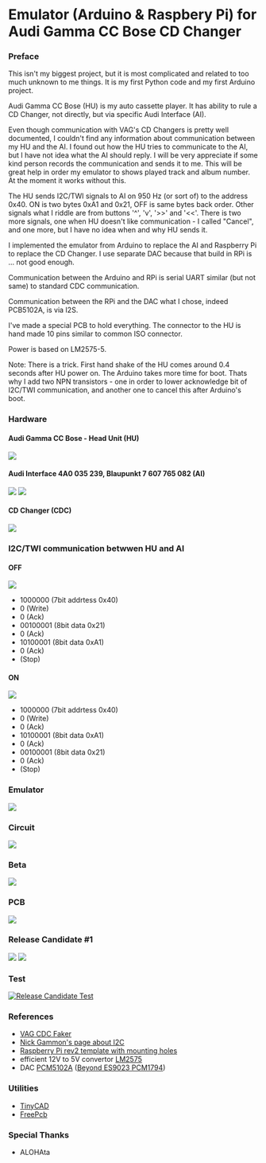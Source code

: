 # Emulator (Arduino & Raspbery Pi) for<br>Audi Gamma CC Bose CD Changer 

### Preface

This isn't my biggest project, but it is most complicated and related to too much unknown to me things. It is my first Python code and my first Arduino project.

Audi Gamma CC Bose (HU) is my auto cassette player. It has ability to rule a CD Changer, not directly, but via specific Audi Interface (AI).

Even though communication with VAG's CD Changers is pretty well documented, I couldn't find any information about communication between my HU and the AI. I found out how the HU tries to communicate to the AI, but I have not idea what the AI should reply. I will be very appreciate if some kind person records the communication and sends it to me. This will be great help in order my emulator to shows played track and album number. At the moment it works without this.

The HU sends I2C/TWI signals to AI on 950 Hz (or sort of) to the address 0x40. ON is two bytes 0xA1 and 0x21, OFF is same bytes back order. Other signals what I riddle are from buttons '^', 'v', '>>' and '<<'. There is two more signals, one when HU doesn't like communication - I called "Cancel", and one more, but I have no idea when and why HU sends it.

I implemented the emulator from Arduino to replace the AI and Raspberry Pi to replace the CD Changer. I use separate DAC because that build in RPi is ... not good enough.

Communication between the Arduino and RPi is serial UART similar (but not same) to standard CDC communication.

Communication between the RPi and the DAC what I chose, indeed PCB5102A, is via I2S.

I've made a special PCB to hold everything. The connector to the HU is hand made 10 pins similar to common ISO connector.

Power is based on LM2575-5.

Note: There is a trick. First hand shake of the HU comes around 0.4 seconds after HU power on. The Arduino takes more time for boot. Thats why I add two NPN transistors - one in order to lower acknowledge bit of I2C/TWI communication, and another one to cancel this after Arduino's boot.

### Hardware
#### Audi Gamma CC Bose - Head Unit (HU)

![](https://github.com/oritomov/cdc/blob/master/etc/img/Audo%20Gamma%20CC%20Bose.jpg?raw=true)

#### Audi Interface 4A0 035 239, Blaupunkt 7 607 765 082 (AI) 

![](https://github.com/oritomov/cdc/blob/master/etc/img/4A0%20035%20239.jpg)
![](https://github.com/oritomov/cdc/blob/master/etc/img/Blaupunkt%207%20607%20765%20082.jpg)

#### CD Changer (CDC)

![](https://github.com/oritomov/cdc/blob/master/etc/img/CD_changer.jpg)

### I2C/TWI communication betwwen HU and AI
#### OFF

![](https://github.com/oritomov/cdc/blob/master/etc/img/off.png)

 * 1000000 (7bit addrtess 0x40)
 * 0 (Write)
 * 0 (Ack)
 * 00100001 (8bit data 0x21)
 * 0 (Ack)
 * 10100001 (8bit data 0xA1)
 * 0 (Ack)
 * (Stop)
 
#### ON
 
![](https://github.com/oritomov/cdc/blob/master/etc/img/on.png)

 * 1000000 (7bit addrtess 0x40)
 * 0 (Write)
 * 0 (Ack)
 * 10100001 (8bit data 0xA1)
 * 0 (Ack)
 * 00100001 (8bit data 0x21)
 * 0 (Ack)
 * (Stop)

### Emulator

![](https://github.com/oritomov/cdc/blob/master/etc/img/emulator.png)

### Circuit

![](https://github.com/oritomov/cdc/blob/master/etc/cir/circuit.png)

### Beta

![](https://github.com/oritomov/cdc/blob/master/etc/img/DSC_0578.JPG)

### PCB

![](https://github.com/oritomov/cdc/blob/master/etc/pcb/cdc11.png)

### Release Candidate #1

![](https://github.com/oritomov/cdc/blob/master/etc/img/pcb_rel_1.JPG)
![](https://github.com/oritomov/cdc/blob/master/etc/img/asm_rel_1.JPG)

### Test

[![Release Candidate Test](https://i.ytimg.com/vi/TbPQ_YEeIYg/hqdefault.jpg)](https://www.youtube.com/watch?v=TbPQ_YEeIYg "Release Candidate Test")

### References

 * [VAG CDC Faker](http://dev.shyd.de/2013/09/avr-raspberry-pi-vw-beta-vag-cdc-faker/)
 * [Nick Gammon's page about I2C](http://gammon.com.au/i2c)
 * [Raspberry Pi rev2 template with mounting holes](https://www.raspberrypi.org/blog/raspberry-pi-rev2-template-with-mounting-holes/)
 * efficient 12V to 5V convertor [LM2575](http://www.ti.com.cn/cn/lit/ds/symlink/lm1575.pdf)
 * DAC [PCM5102A](https://www.raspberrypi.org/forums/viewtopic.php?f=45&t=57069)  ([Beyond ES9023 PCM1794](https://www.google.bg/search?q=Beyond+ES9023+PCM1794))

### Utilities

 * [TinyCAD](https://sourceforge.net/projects/tinycad/)
 * [FreePcb](http://www.freepcb.com/)
 
### Special Thanks

 * ALOHAta
